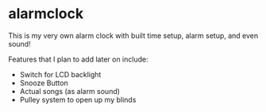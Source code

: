 # alarmclock
This is my very own alarm clock with built time setup, alarm setup, and even sound!

Features that I plan to add later on include:
  - Switch for LCD backlight
  - Snooze Button
  - Actual songs (as alarm sound)
  - Pulley system to open up my blinds
